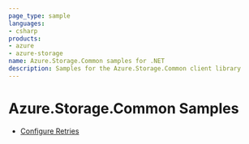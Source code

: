 ```yaml
---
page_type: sample
languages:
- csharp
products:
- azure
- azure-storage
name: Azure.Storage.Common samples for .NET
description: Samples for the Azure.Storage.Common client library
---
```


# Azure.Storage.Common Samples

- [Configure Retries](https://github.com/Azure/azure-sdk-for-net/blob/main/sdk/storage/Azure.Storage.Common/samples/Sample01a_HelloWorld.cs)